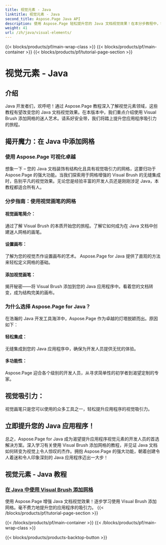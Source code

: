 ```yaml
---
title: 视觉元素 - Java
linktitle: 视觉元素 - Java
second_title: Aspose.Page Java API
description: 使用 Aspose.Page 轻松提升您的 Java 文档视觉效果！在本分步教程中，学习如何使用 Visual Brush 添加网格来增强您的应用程序。
weight: 41
url: /zh/java/visual-elements/
---
```


{{< blocks/products/pf/main-wrap-class >}}
{{< blocks/products/pf/main-container >}}
{{< blocks/products/pf/tutorial-page-section >}}

# 视觉元素 - Java

## 介绍

Java 开发者们，欢呼吧！通过 Aspose.Page 教程深入了解视觉元素领域，这些教程有望改变您的 Java 文档视觉效果。在本版本中，我们重点介绍使用 Visual Brush 添加网格的迷人艺术。请系好安全带，我们将踏上提升您应用程序吸引力的旅程。

## 揭开魔力：在 Java 中添加网格

### 使用 Aspose.Page 可视化卓越
想象一下 – 您的 Java 文档装饰有结构化且具有视觉吸引力的网格，这要归功于 Aspose.Page 的强大功能。当我们探索用于网格增强的 Visual Brush 的无缝集成时，告别平凡的视觉效果。无论您是经验丰富的开发人员还是刚刚涉足 Java，本教程都适合所有人。

### 分步指南：使用视觉画笔的网格

#### 视觉画笔简介：
通过了解 Visual Brush 的本质开始您的旅程。了解它如何成为在 Java 文档中创建迷人网格的画笔。

#### 设置画布：
了解为您的视觉杰作设置画布的艺术。 Aspose.Page for Java 提供了直观的方法来轻松定义网格的基础。

#### 添加视觉画笔：
揭开秘密——将 Visual Brush 添加到您的 Java 应用程序中。看着您的文档转变，成为结构完美的画布。

### 为什么选择 Aspose.Page for Java？

在浩瀚的 Java 开发工具海洋中，Aspose.Page 作为卓越的灯塔脱颖而出。原因如下：

#### 轻松集成：
无缝集成到您的 Java 应用程序中，确保为开发人员提供无忧的体验。

#### 多功能性：
Aspose.Page 迎合各个级别的开发人员，从寻求简单性的初学者到渴望定制的专家。

## 视觉吸引力：
视觉画笔只是您可以使用的众多工具之一，轻松提升应用程序的视觉吸引力。

## 立即提升您的 Java 应用程序！

总之，Aspose.Page for Java 成为渴望提升应用程序视觉元素的开发人员的首选解决方案。深入学习有关使用 Visual Brush 添加网格的教程，并见证 Java 文档如何转变为视觉上令人惊叹的杰作。拥抱 Aspose.Page 的强大功能，朝着创建令人着迷和令人印象深刻的 Java 应用程序迈出一大步！
## 视觉元素 - Java 教程
### [在 Java 中使用 Visual Brush 添加网格](./add-grid/)
使用 Aspose.Page 增强 Java 文档视觉效果！逐步学习使用 Visual Brush 添加网格。毫不费力地提升您的应用程序的吸引力。
{{< /blocks/products/pf/tutorial-page-section >}}

{{< /blocks/products/pf/main-container >}}
{{< /blocks/products/pf/main-wrap-class >}}

{{< blocks/products/products-backtop-button >}}

